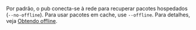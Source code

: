 <!-- ia-translate: true -->
Por padrão, o pub conecta-se à rede
para recuperar pacotes hospedados (`--no-offline`).
Para usar pacotes em cache, use `--offline`.
Para detalhes,
veja [Obtendo offline](/tools/pub/cmd/pub-get#getting-while-offline).
